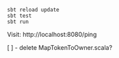 ```
sbt reload update
sbt test
sbt run
```

Visit: http://localhost:8080/ping


[ ] - delete MapTokenToOwner.scala?

